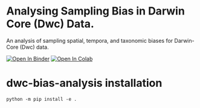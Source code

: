 # Analysing Sampling Bias in Darwin Core (Dwc) Data.
An analysis of sampling spatial, tempora, and taxonomic biases for Darwin-Core (Dwc) data.

[![Open In Binder](https://mybinder.org/badge_logo.svg                     )]( https://mybinder.org/v2/gh/marinebon/dwc-bias-analysis/HEAD )
[![Open In Colab ](https://colab.research.google.com/assets/colab-badge.svg)]( https://colab.research.google.com/github/marinebon/dwc-bias-analysis )

# dwc-bias-analysis installation

```
python -m pip install -e .
````
